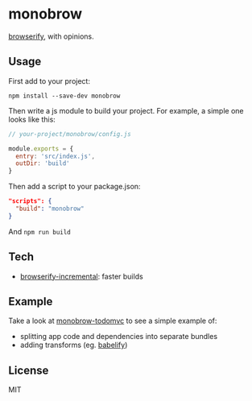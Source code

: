 monobrow
====

[browserify](https://github.com/substack/node-browserify), with opinions.

Usage
----

First add to your project:

```
npm install --save-dev monobrow
```

Then write a js module to build your project. For example, a simple one looks like this:

```js
// your-project/monobrow/config.js

module.exports = {
  entry: 'src/index.js',
  outDir: 'build'
}
```

Then add a script to your package.json:

```json
"scripts": {
  "build": "monobrow"
}
```

And `npm run build`

Tech
----

- [browserify-incremental](https://github.com/jsdf/browserify-incremental): faster builds

Example
----

Take a look at [monobrow-todomvc](https://github.com/joshwnj/monobrow-todomvc) to see a simple example of:

- splitting app code and dependencies into separate bundles
- adding transforms (eg. [babelify](https://github.com/babel/babelify))

License
----

MIT
